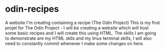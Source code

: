 # odin-recipes
A website I'm creating containing a recipe (The Odin Project)
This is my first projet for The Odin Project - I will be creating a website which will host some basic recipes and I will create this using HTML. The skills I am going to demonstrate are my HTML sklls and my linux terminal skills, I will also need to constantly commit whenever I make some changes on here. 
